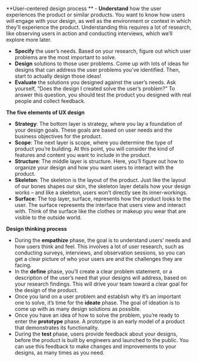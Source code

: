**User-centered design process
**  - **Understand** how the user experiences the product or similar products. You want to know how users will engage with your design, as well as the environment or context in which they’ll experience the product. Understanding this requires a lot of research, like observing users in action and conducting interviews, which we’ll explore more later.
  - **Specify** the user’s needs. Based on your research, figure out which user problems are the most important to solve. 
  - **Design** solutions to those user problems. Come up with lots of ideas for designs that can address the user problems you’ve identified. Then, start to actually design those ideas! 
  - **Evaluate** the solutions you designed against the user’s needs. Ask yourself, “Does the design I created solve the user’s problem?” To answer this question, you should test the product you designed with real people and collect feedback.  
  
**The five elements of UX design**
  - **Strategy**: The bottom layer is strategy, where you lay a foundation of your design goals. These goals are based on user needs and the business objectives for the product.
  - **Scope**: The next layer is scope, where you determine the type of product you’re building. At this point, you will consider the kind of features and content you want to include in the product.
  - **Structure**: The middle layer is structure. Here, you’ll figure out how to organize your design and how you want users to interact with the product.
  - **Skeleton**: The skeleton is the layout of the product. Just like the layout of our bones shapes our skin, the skeleton layer details how your design works – and like a skeleton, users won’t directly see its inner-workings. 
  - **Surface**: The top layer, surface, represents how the product looks to the user. The surface represents the interface that users view and interact with. Think of the surface like the clothes or makeup you wear that are visible to the outside world.  
  
**Design thinking process**
  - During the **empathize** phase, the goal is to understand users’ needs and how users think and feel. This involves a lot of user research, such as conducting surveys, interviews, and observation sessions, so you can get a clear picture of who your users are and the challenges they are facing.
  - In the **define** phase, you’ll create a clear problem statement, or a description of the user’s need that your designs will address, based on your research findings. This will drive your team toward a clear goal for the design of the product.
  - Once you land on a user problem and establish why it’s an important one to solve, it’s time for the **ideate** phase. The goal of ideation is to come up with as many design solutions as possible. 
  - Once you have an idea of how to solve the problem, you’re ready to enter the **prototype** phase. A prototype is an early model of a product that demonstrates its functionality. 
  - During the **test** phase, users provide feedback about your designs, before the product is built by engineers and launched to the public. You can use this feedback to make changes and improvements to your designs, as many times as you need. 
